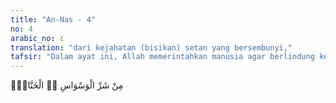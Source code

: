 ```yaml
---
title: "An-Nas - 4"
no: 4
arabic_no: ٤
translation: "dari kejahatan (bisikan) setan yang bersembunyi,"
tafsir: "Dalam ayat ini, Allah memerintahkan manusia agar berlindung kepada Allah Rabbul-'Alamin dari kejahatan bisikan setan yang senantiasa bersembunyi di dalam hati manusia. Bisikan dan was-was yang berasal dari godaan setan itu bila dihadapkan kepada akal yang sehat mesti kalah dan orang yang tergoda menjadi sadar kembali, karena semua bisikan dan was-was setan yang akan menyakiti manusia itu akan menjadi hampa bila jiwa sadar kembali kepada perintah-perintah agama. Begitu pula bila seorang menggoda temannya yang lain untuk melakukan suatu kejahatan, tetapi temannya itu berpegang kuat dengan perintah-perintah agama niscaya akan berhenti menggoda dan merasa kecewa karena godaannya itu tidak berhasil namun ia tetap menunggu kesempatan yang lain."
---
```


مِنْ شَرِّ الْوَسْوَاسِ ەۙ الْخَنَّاسِۖ
